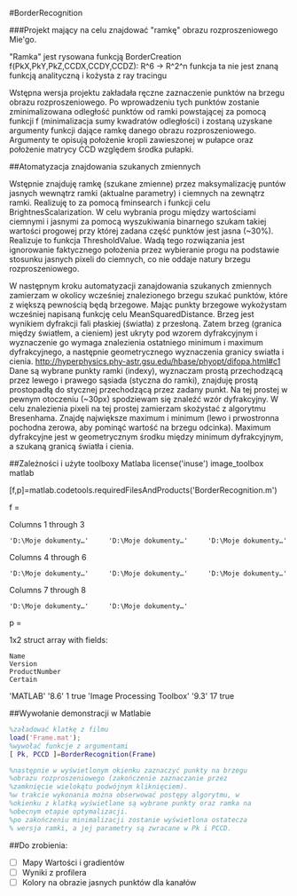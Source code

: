 #BorderRecognition

###Projekt mający na celu znajdować "ramkę" obrazu rozproszeniowego Mie'go.

"Ramka" jest rysowana funkcją BorderCreation
f(PkX,PkY,PkZ,CCDX,CCDY,CCDZ): R^6 -> R^2^n
funkcja ta nie jest znaną funkcją analityczną i kożysta z ray tracingu

Wstępna wersja projektu zakładała ręczne zaznaczenie punktów na brzegu obrazu rozproszeniowego. 
Po wprowadzeniu tych punktów zostanie zminimalizowana odległość punktów od ramki powstającej za pomocą funkcji 
f (minimalizacja sumy kwadratów odległości) i zostaną uzyskane argumenty funkcji dające ramkę danego obrazu rozproszeniowego. 
Argumenty te opisują położenie kropli zawieszonej w pułapce oraz położenie matrycy CCD względem środka pułapki.




##Atomatyzacja znajdowania szukanych zmiennych

Wstępnie znajduję ramkę (szukane zmienne) przez maksymalizację puntów jasnych wewnątrz ramki (aktualne parametry)
i ciemnych na zewnątrz ramki. Realizuję to za pomocą fminsearch i funkcji celu BrightnesScalarization.
W celu wybrania progu między wartościami ciemnymi i jasnymi za pomocą wyszukiwania binarnego szukam takiej wartości
progowej przy której zadana część punktów jest jasna (~30%). Realizuje to funkcja ThresholdValue.
Wadą tego rozwiązania jest ignorowanie faktycznego położenia przez wybieranie progu na podstawie stosunku jasnych
pixeli do ciemnych, co nie oddaje natury brzegu rozproszeniowego.

W następnym kroku automatyzacji zanajdowania szukanych zmiennych zamierzam w okolicy wcześniej znalezionego brzegu szukać
punktów, które z większą pewnością będą brzegowe. Mając punkty brzegowe wykożystam wcześniej napisaną funkcję celu
MeanSquaredDistance.
Brzeg jest wynikiem dyfrakcji fali płaskiej (światła) z przesłoną. Zatem brzeg (granica między światłem, a cieniem)
jest ukryty pod wzorem dyfrakcyjnym i wyznaczenie go wymaga znalezienia ostatniego minimum i maximum dyfrakcyjnego,
a następnie geometrycznego wyznaczenia granicy swiatła i cienia.
http://hyperphysics.phy-astr.gsu.edu/hbase/phyopt/difopa.html#c1
Dane są wybrane punkty ramki (indexy), wyznaczam prostą przechodzącą przez lewego i prawego sąsiada (styczna do ramki), 
znajduję prostą prostopadłą do stycznej przechodzącą przez zadany punkt. Na tej prostej w pewnym otoczeniu (~30px) 
spodziewam się znaleźć wzór dyfrakcyjny. W celu znalezienia pixeli na tej prostej zamierzam skożystać z algorytmu 
Bresenhama. Znajdę największe maximum i minimum (lewo i prwostronna pochodna zerowa, aby pominąć wartość na brzegu odcinka).
Maximum dyfrakcyjne jest w geometrycznym środku między minimum dyfrakcyjnym, a szukaną granicą światła i cienia.

##Zależności i użyte toolboxy Matlaba
license('inuse')
image_toolbox
matlab

[f,p]=matlab.codetools.requiredFilesAndProducts('BorderRecognition.m')

f = 

  Columns 1 through 3

    'D:\Moje dokumenty…'     'D:\Moje dokumenty…'     'D:\Moje dokumenty…' 

  Columns 4 through 6

    'D:\Moje dokumenty…'     'D:\Moje dokumenty…'     'D:\Moje dokumenty…' 

  Columns 7 through 8

    'D:\Moje dokumenty…'     'D:\Moje dokumenty…' 


p = 

1x2 struct array with fields:

    Name
    Version
    ProductNumber
    Certain
	
	
'MATLAB'	'8.6'	1	true
'Image Processing Toolbox'	'9.3'	17	true



##Wywołanie demonstracji w Matlabie
```Matlab
%załadować klatkę z filmu
load('Frame.mat');
%wywołać funkcje z argumentami
[ Pk, PCCD ]=BorderRecognition(Frame)

%następnie w wyświetlonym okienku zaznaczyć punkty na brzegu
%obrazu rozproszeniowego (zakończenie zaznaczanie przez
%zamknięcie wielokątu podwójnym kliknięciem).
%w trakcie wykonania można obserwować postępy algorytmu, w
%okienku z klatką wyświetlane są wybrane punkty oraz ramka na
%obecnym etapie optymalizacji.
%po zakończeniu minimalizacji zostanie wyświetlona ostatecza
% wersja ramki, a jej parametry są zwracane w Pk i PCCD.
```

##Do zrobienia:
- [ ] Mapy Wartości i gradientów
- [ ] Wyniki z profilera
- [ ] Kolory na obrazie jasnych punktów dla kanałów
